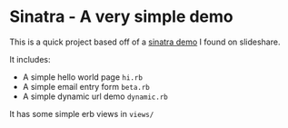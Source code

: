Sinatra - A very simple demo
============================

This is a quick project based off of a [sinatra demo](http://www.slideshare.net/Cannikin/classy-web-development-with-ruby-sinatra-and-heroku-1) I found on slideshare.

It includes:
 - A simple hello world page `hi.rb`
 - A simple email entry form `beta.rb`
 - A simple dynamic url demo `dynamic.rb`

It has some simple erb views in `views/`
